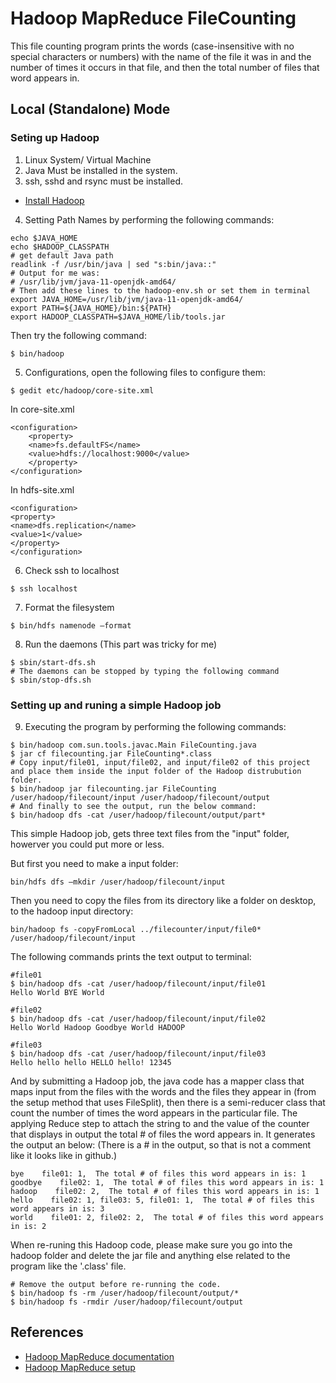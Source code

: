 # Hadoop MapReduce FileCounting
This file counting program prints the words (case-insensitive with no special characters or numbers) with the name of the file it was in
and the number of times it occurs in that file, and then the total number of files that word appears in.

## Local (Standalone) Mode


### Seting up Hadoop

1. Linux System/ Virtual Machine
2. Java Must be installed in the system.
3. ssh, sshd and rsync must be installed.

* [Install Hadoop](http://www.apache.org/dyn/closer.cgi/hadoop/common/)

4. Setting Path Names by performing the following commands:
```shell
echo $JAVA_HOME
echo $HADOOP_CLASSPATH
# get default Java path
readlink -f /usr/bin/java | sed "s:bin/java::"
# Output for me was:
# /usr/lib/jvm/java-11-openjdk-amd64/
# Then add these lines to the hadoop-env.sh or set them in terminal
export JAVA_HOME=/usr/lib/jvm/java-11-openjdk-amd64/
export PATH=${JAVA_HOME}/bin:${PATH}
export HADOOP_CLASSPATH=$JAVA_HOME/lib/tools.jar

 ```
Then try the following command:
 ```shell
$ bin/hadoop
 ```
 5. Configurations, open the following files to configure them:
 ```shell
$ gedit etc/hadoop/core-site.xml
 ```
 In core-site.xml
```shell
<configuration>
    <property>
    <name>fs.defaultFS</name>
    <value>hdfs://localhost:9000</value>
    </property>
</configuration>
```
In hdfs-site.xml

```shell
<configuration>
<property>
<name>dfs.replication</name>
<value>1</value>
</property>
</configuration>
```

6. Check ssh to localhost
```shell
$ ssh localhost
```
7. Format the filesystem
```shell
$ bin/hdfs namenode –format
```
8. Run the daemons
(This part was tricky for me)
```shell
$ sbin/start-dfs.sh
# The daemons can be stopped by typing the following command
$ sbin/stop-dfs.sh
```
### Setting up and runing a simple Hadoop job
9. Executing the program by performing the following commands:
```shell
$ bin/hadoop com.sun.tools.javac.Main FileCounting.java
$ jar cf filecounting.jar FileCounting*.class
# Copy input/file01, input/file02, and input/file02 of this project and place them inside the input folder of the Hadoop distrubution folder.
$ bin/hadoop jar filecounting.jar FileCounting /user/hadoop/filecount/input /user/hadoop/filecount/output
# And finally to see the output, run the below command:
$ bin/hadoop dfs -cat /user/hadoop/filecount/output/part*
```

This simple Hadoop job, gets three text files from the "input" folder, howerver you could put more or less.

But first you need to make a input folder:
```shell
bin/hdfs dfs –mkdir /user/hadoop/filecount/input
```
Then you need to copy the files from its directory like a folder on desktop, to the hadoop input directory:
```shell
bin/hadoop fs -copyFromLocal ../filecounter/input/file0* /user/hadoop/filecount/input
```
The following commands prints the text output to terminal:
```shell
#file01
$ bin/hadoop dfs -cat /user/hadoop/filecount/input/file01
Hello World BYE World
```
```shell
#file02
$ bin/hadoop dfs -cat /user/hadoop/filecount/input/file02
Hello World Hadoop Goodbye World HADOOP
```
```shell
#file03
$ bin/hadoop dfs -cat /user/hadoop/filecount/input/file03
Hello hello hello HELLO hello! 12345
```
And by submitting a Hadoop job, the java code has a mapper class that maps input from the files with the words and the files they appear in (from the setup method that uses FileSplit), then there is a semi-reducer class that count the number of times the word appears in the particular file.  The applying Reduce step to attach the string to and the value of the counter that displays in output the total # of files the word appears in. 
It generates the output an below:
(There is a # in the output, so that is not a comment like it looks like in github.)
```shell
bye    file01: 1,  The total # of files this word appears in is: 1
goodbye    file02: 1,  The total # of files this word appears in is: 1
hadoop    file02: 2,  The total # of files this word appears in is: 1
hello    file02: 1, file03: 5, file01: 1,  The total # of files this word appears in is: 3
world    file01: 2, file02: 2,  The total # of files this word appears in is: 2
```
When re-runing this Hadoop code, please make sure you go into the hadoop folder and delete the jar file and anything else related to the program like the '.class' file.
```shell
# Remove the output before re-running the code.
$ bin/hadoop fs -rm /user/hadoop/filecount/output/*
$ bin/hadoop fs -rmdir /user/hadoop/filecount/output
```
## References
* [Hadoop MapReduce documentation](https://hadoop.apache.org/docs/stable/hadoop-mapreduce-client/hadoop-mapreduce-client-core/MapReduceTutorial.html)
* [Hadoop MapReduce setup](https://cse.buffalo.edu/~bina/cse487/spring2016/prj2/TutorialRS.pdf)
